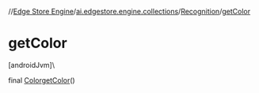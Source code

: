 //[Edge Store Engine](../../../index.md)/[ai.edgestore.engine.collections](../index.md)/[Recognition](index.md)/[getColor](get-color.md)

# getColor

[androidJvm]\

final [Color](https://developer.android.com/reference/kotlin/android/graphics/Color.html)[getColor](get-color.md)()
